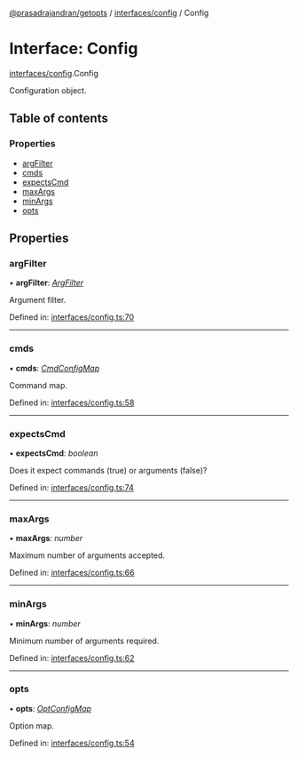 [@prasadrajandran/getopts](../README.md) / [interfaces/config](../modules/interfaces_config.md) / Config

# Interface: Config

[interfaces/config](../modules/interfaces_config.md).Config

Configuration object.

## Table of contents

### Properties

- [argFilter](interfaces_config.config.md#argfilter)
- [cmds](interfaces_config.config.md#cmds)
- [expectsCmd](interfaces_config.config.md#expectscmd)
- [maxArgs](interfaces_config.config.md#maxargs)
- [minArgs](interfaces_config.config.md#minargs)
- [opts](interfaces_config.config.md#opts)

## Properties

### argFilter

• **argFilter**: [_ArgFilter_](interfaces_schema.argfilter.md)

Argument filter.

Defined in: [interfaces/config.ts:70](https://github.com/prasadrajandran/ngetopts/blob/bd18eb5/src/interfaces/config.ts#L70)

---

### cmds

• **cmds**: [_CmdConfigMap_](../modules/interfaces_config.md#cmdconfigmap)

Command map.

Defined in: [interfaces/config.ts:58](https://github.com/prasadrajandran/ngetopts/blob/bd18eb5/src/interfaces/config.ts#L58)

---

### expectsCmd

• **expectsCmd**: _boolean_

Does it expect commands (true) or arguments (false)?

Defined in: [interfaces/config.ts:74](https://github.com/prasadrajandran/ngetopts/blob/bd18eb5/src/interfaces/config.ts#L74)

---

### maxArgs

• **maxArgs**: _number_

Maximum number of arguments accepted.

Defined in: [interfaces/config.ts:66](https://github.com/prasadrajandran/ngetopts/blob/bd18eb5/src/interfaces/config.ts#L66)

---

### minArgs

• **minArgs**: _number_

Minimum number of arguments required.

Defined in: [interfaces/config.ts:62](https://github.com/prasadrajandran/ngetopts/blob/bd18eb5/src/interfaces/config.ts#L62)

---

### opts

• **opts**: [_OptConfigMap_](../modules/interfaces_config.md#optconfigmap)

Option map.

Defined in: [interfaces/config.ts:54](https://github.com/prasadrajandran/ngetopts/blob/bd18eb5/src/interfaces/config.ts#L54)
